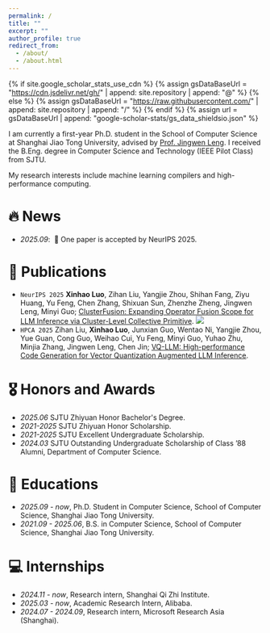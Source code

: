 ```yaml
---
permalink: /
title: ""
excerpt: ""
author_profile: true
redirect_from: 
  - /about/
  - /about.html
---
```


<style>
.comment{
    background: white;
    color: #BD2A2E;
    font-size: 12px;
    padding: 1px 5px 1px 5px;
    border-radius: 0px;
    float: left;
    font-weight: bold;
}
</style>

<span class='anchor' id='about-me'></span>

{% if site.google_scholar_stats_use_cdn %}
{% assign gsDataBaseUrl = "https://cdn.jsdelivr.net/gh/" | append: site.repository | append: "@" %}
{% else %}
{% assign gsDataBaseUrl = "https://raw.githubusercontent.com/" | append: site.repository | append: "/" %}
{% endif %}
{% assign url = gsDataBaseUrl | append: "google-scholar-stats/gs_data_shieldsio.json" %}

I am currently a first-year Ph.D. student in the School of Computer Science at Shanghai Jiao Tong University, advised by [Prof. Jingwen Leng](https://www.cs.sjtu.edu.cn/~leng-jw/). I received the B.Eng. degree in Computer Science and Technology (IEEE Pilot Class) from SJTU.

My research interests include machine learning compilers and high-performance computing. 

<!-- I have published more than 100 papers at the top international AI conferences with total <a href='https://scholar.google.com/citations?user=DhtAFkwAAAAJ'>google scholar citations <strong><span id='total_cit'>260000+</span></strong></a> (You can also use google scholar badge <a href='https://scholar.google.com/citations?user=DhtAFkwAAAAJ'><img src="https://img.shields.io/endpoint?url={{ url | url_encode }}&logo=Google%20Scholar&labelColor=f6f6f6&color=9cf&style=flat&label=citations"></a>). -->


# 🔥 News
- *2025.09*: &nbsp;🎉 One paper is accepted by NeurIPS 2025.

# 📝 Publications 

- ``NeurIPS 2025`` **Xinhao Luo**, Zihan Liu, Yangjie Zhou, Shihan Fang, Ziyu Huang, Yu Feng, Chen Zhang, Shixuan Sun, Zhenzhe Zheng, Jingwen Leng, Minyi Guo; [ClusterFusion: Expanding Operator Fusion Scope for LLM Inference via Cluster-Level Collective Primitive](https://arxiv.org/pdf/2508.18850).
[![](https://img.shields.io/github/stars/xinhao-luo/ClusterFusion?style=social&label=Code+Stars)](https://github.com/xinhao-luo/ClusterFusion)
- ``HPCA 2025`` Zihan Liu, **Xinhao Luo**, Junxian Guo, Wentao Ni, Yangjie Zhou, Yue Guan, Cong Guo, Weihao Cui, Yu Feng, Minyi Guo, Yuhao Zhu, Minjia Zhang, Jingwen Leng, Chen Jin; [VQ-LLM: High-performance Code Generation for Vector Quantization Augmented LLM Inference](https://ieeexplore.ieee.org/stamp/stamp.jsp?tp=&arnumber=10946800).

# 🎖 Honors and Awards
- *2025.06* SJTU Zhiyuan Honor Bachelor's Degree.
- *2021-2025* SJTU Zhiyuan Honor Scholarship.
- *2021-2025* SJTU Excellent Undergraduate Scholarship.
- *2024.03* SJTU Outstanding Undergraduate Scholarship of Class ’88 Alumni, Department of Computer Science.

# 📖 Educations
- *2025.09 - now*, Ph.D. Student in Computer Science, School of Computer Science, Shanghai Jiao Tong University.
- *2021.09 - 2025.06*, B.S. in Computer Science, School of Computer Science, Shanghai Jiao Tong University.

# 💻 Internships
- *2024.11 - now*, Research intern, Shanghai Qi Zhi Institute.
- *2025.03 - now*, Academic Research Intern, Alibaba.
- *2024.07 - 2024.09*, Research intern, Microsoft Research Asia (Shanghai).